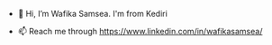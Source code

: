 - 👋 Hi, I’m Wafika Samsea. I'm from Kediri

- 📫 Reach me through https://www.linkedin.com/in/wafikasamsea/

<!---
wfksmseaa/wfksmseaa is a ✨ special ✨ repository because its `README.md` (this file) appears on your GitHub profile.
You can click the Preview link to take a look at your changes.
--->
